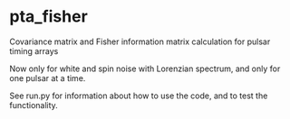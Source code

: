 # pta_fisher
Covariance matrix and Fisher information matrix calculation for pulsar timing arrays

Now only for white and spin noise with Lorenzian spectrum, and only for one pulsar at a time.

See run.py for information about how to use the code, and to test the functionality.

